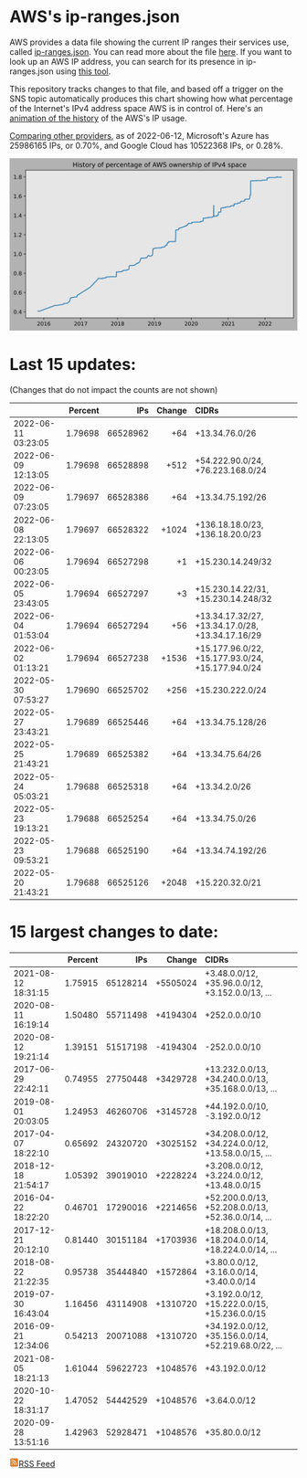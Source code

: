 # AWS's ip-ranges.json

AWS provides a data file showing the current IP ranges their
services use, called [ip-ranges.json](https://ip-ranges.amazonaws.com/ip-ranges.json).
You can read more about the file [here](https://docs.aws.amazon.com/general/latest/gr/aws-ip-ranges.html).
If you want to look up an AWS IP address, you can search for its presence in ip-ranges.json using [this tool](https://seligman.github.io/aws-ip-ranges/).

This repository tracks changes to that file, and based off a trigger on the SNS topic 
automatically produces this chart showing how what percentage of the Internet's IPv4 
address space AWS is in control of.  Here's an 
[animation of the history](https://youtu.be/Su25yl7eol8) of the AWS's IP usage.

[Comparing other providers](https://github.com/seligman/cloud_sizes), as of 2022-06-12, Microsoft's Azure has 25986165 IPs, or 0.70%, and Google Cloud has 10522368 IPs, or 0.28%.

![History of AWS](history_count.svg)

# Last 15 updates:

(Changes that do not impact the counts are not shown)

| | Percent | IPs | Change | CIDRs |
| :--- | ---: | ---: | ---: | :--- |
| 2022-06-11 03:23:05 | 1.79698 | 66528962 | +64 | +13.34.76.0/26 |
| 2022-06-09 12:13:05 | 1.79698 | 66528898 | +512 | +54.222.90.0/24, +76.223.168.0/24 |
| 2022-06-09 07:23:05 | 1.79697 | 66528386 | +64 | +13.34.75.192/26 |
| 2022-06-08 22:13:05 | 1.79697 | 66528322 | +1024 | +136.18.18.0/23, +136.18.20.0/23 |
| 2022-06-06 00:23:05 | 1.79694 | 66527298 | +1 | +15.230.14.249/32 |
| 2022-06-05 23:43:05 | 1.79694 | 66527297 | +3 | +15.230.14.22/31, +15.230.14.248/32 |
| 2022-06-04 01:53:04 | 1.79694 | 66527294 | +56 | +13.34.17.32/27, +13.34.17.0/28, +13.34.17.16/29 |
| 2022-06-02 01:13:21 | 1.79694 | 66527238 | +1536 | +15.177.96.0/22, +15.177.93.0/24, +15.177.94.0/24 |
| 2022-05-30 07:53:27 | 1.79690 | 66525702 | +256 | +15.230.222.0/24 |
| 2022-05-27 23:43:21 | 1.79689 | 66525446 | +64 | +13.34.75.128/26 |
| 2022-05-25 21:43:21 | 1.79689 | 66525382 | +64 | +13.34.75.64/26 |
| 2022-05-24 05:03:21 | 1.79688 | 66525318 | +64 | +13.34.2.0/26 |
| 2022-05-23 19:13:21 | 1.79688 | 66525254 | +64 | +13.34.75.0/26 |
| 2022-05-23 09:53:21 | 1.79688 | 66525190 | +64 | +13.34.74.192/26 |
| 2022-05-20 21:43:21 | 1.79688 | 66525126 | +2048 | +15.220.32.0/21 |


# 15 largest changes to date:

| | Percent | IPs | Change | CIDRs |
| :--- | ---: | ---: | ---: | :--- |
| 2021-08-12 18:31:15 | 1.75915 | 65128214 | +5505024 | +3.48.0.0/12, +35.96.0.0/12, +3.152.0.0/13, ... |
| 2020-08-11 16:19:14 | 1.50480 | 55711498 | +4194304 | +252.0.0.0/10 |
| 2020-08-12 19:21:14 | 1.39151 | 51517198 | -4194304 | -252.0.0.0/10 |
| 2017-06-29 22:42:11 | 0.74955 | 27750448 | +3429728 | +13.232.0.0/13, +34.240.0.0/13, +35.168.0.0/13, ... |
| 2019-08-01 20:03:05 | 1.24953 | 46260706 | +3145728 | +44.192.0.0/10, -3.192.0.0/12 |
| 2017-04-07 18:22:10 | 0.65692 | 24320720 | +3025152 | +34.208.0.0/12, +34.224.0.0/12, +13.58.0.0/15, ... |
| 2018-12-18 21:54:17 | 1.05392 | 39019010 | +2228224 | +3.208.0.0/12, +3.224.0.0/12, +13.48.0.0/15 |
| 2016-04-22 18:22:20 | 0.46701 | 17290016 | +2214656 | +52.200.0.0/13, +52.208.0.0/13, +52.36.0.0/14, ... |
| 2017-12-21 20:12:10 | 0.81440 | 30151184 | +1703936 | +18.208.0.0/13, +18.204.0.0/14, +18.224.0.0/14, ... |
| 2018-08-22 21:22:35 | 0.95738 | 35444840 | +1572864 | +3.80.0.0/12, +3.16.0.0/14, +3.40.0.0/14 |
| 2019-07-30 16:43:04 | 1.16456 | 43114908 | +1310720 | +3.192.0.0/12, +15.222.0.0/15, +15.236.0.0/15 |
| 2016-09-21 12:34:06 | 0.54213 | 20071088 | +1310720 | +34.192.0.0/12, +35.156.0.0/14, +52.219.68.0/22, ... |
| 2021-08-05 18:21:13 | 1.61044 | 59622723 | +1048576 | +43.192.0.0/12 |
| 2020-10-22 18:31:17 | 1.47052 | 54442529 | +1048576 | +3.64.0.0/12 |
| 2020-09-28 13:51:16 | 1.42963 | 52928471 | +1048576 | +35.80.0.0/12 |


[![RSS Icon](rss-icon.png)RSS Feed](https://raw.githubusercontent.com/seligman/aws-ip-ranges/master/rss.xml)
